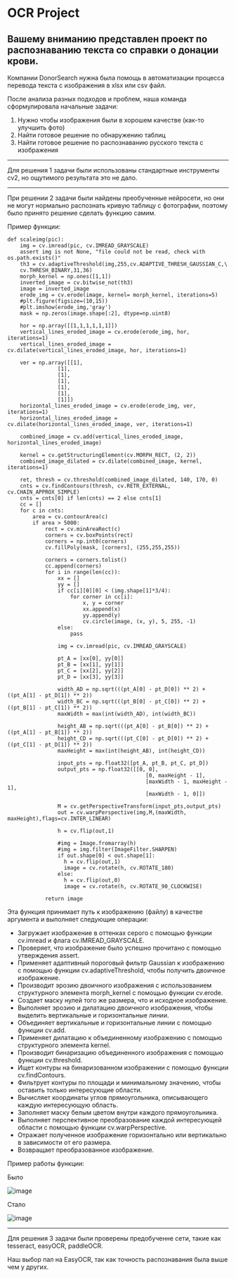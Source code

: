 # OCR Project

## Вашему вниманию представлен проект по распознаванию текста со справки о донации крови.

Компании DonorSearch нужна была помощь в автоматизации процесса перевода текста с изображения в xlsx или csv файл.

После анализа разных подходов и проблем, наша команда сформулировала начальные задачи:
  1. Нужно чтобы изображения были в хорошем качестве (как-то улучшить фото)
  2. Найти готовое решение по обнаружению таблиц
  3. Найти готовое решение по распознаванию русского текста с изображения


________
Для решения 1 задачи были использованы стандартные инструменты cv2, но ощутимого результата это не дало.

_________
При решении 2 задачи были найдены преобученные нейросети, но они не могут нормально распознать кривую таблицу с фотографии, поэтому было принято решение сделать функцию самим.

Пример функции:

    def scaleimg(pic):
        img = cv.imread(pic, cv.IMREAD_GRAYSCALE)
        assert img is not None, "file could not be read, check with os.path.exists()"
        th3 = cv.adaptiveThreshold(img,255,cv.ADAPTIVE_THRESH_GAUSSIAN_C,\
        cv.THRESH_BINARY,31,36)
        morph_kernel = np.ones([1,1])
        inverted_image = cv.bitwise_not(th3)
        image = inverted_image
        erode_img = cv.erode(image, kernel= morph_kernel, iterations=5)
        #plt.figure(figsize=(10,15))
        #plt.imshow(erode_img,'gray')
        mask = np.zeros(image.shape[:2], dtype=np.uint8)
    
        hor = np.array([[1,1,1,1,1,1]])
        vertical_lines_eroded_image = cv.erode(erode_img, hor, iterations=1)
        vertical_lines_eroded_image = cv.dilate(vertical_lines_eroded_image, hor, iterations=1)
    
        ver = np.array([[1],
                    [1],
                    [1],
                    [1],
                    [1],
                    [1],
                    [1]])
        horizontal_lines_eroded_image = cv.erode(erode_img, ver, iterations=1)
        horizontal_lines_eroded_image = cv.dilate(horizontal_lines_eroded_image, ver, iterations=1)
    
        combined_image = cv.add(vertical_lines_eroded_image, horizontal_lines_eroded_image)
    
        kernel = cv.getStructuringElement(cv.MORPH_RECT, (2, 2))
        combined_image_dilated = cv.dilate(combined_image, kernel, iterations=1)
    
        ret, thresh = cv.threshold(combined_image_dilated, 140, 170, 0)
        cnts = cv.findContours(thresh, cv.RETR_EXTERNAL, cv.CHAIN_APPROX_SIMPLE)
        cnts = cnts[0] if len(cnts) == 2 else cnts[1]
        cc = []
        for c in cnts:
            area = cv.contourArea(c)
            if area > 5000:
                rect = cv.minAreaRect(c)
                corners = cv.boxPoints(rect)
                corners = np.int0(corners)
                cv.fillPoly(mask, [corners], (255,255,255))
    
                corners = corners.tolist()
                cc.append(corners)
                for i in range(len(cc)):
                    xx = []
                    yy = []
                    if cc[i][0][0] < (img.shape[1]*3/4):
                        for corner in cc[i]:
                            x, y = corner
                            xx.append(x)
                            yy.append(y)
                            cv.circle(image, (x, y), 5, 255, -1)
                    else:
                        pass
    
                    img = cv.imread(pic, cv.IMREAD_GRAYSCALE)
    
                    pt_A = [xx[0], yy[0]]
                    pt_B = [xx[1], yy[1]]
                    pt_C = [xx[2], yy[2]]
                    pt_D = [xx[3], yy[3]]
    
                    width_AD = np.sqrt(((pt_A[0] - pt_D[0]) ** 2) + ((pt_A[1] - pt_D[1]) ** 2))
                    width_BC = np.sqrt(((pt_B[0] - pt_C[0]) ** 2) + ((pt_B[1] - pt_C[1]) ** 2))
                    maxWidth = max(int(width_AD), int(width_BC))
    
                    height_AB = np.sqrt(((pt_A[0] - pt_B[0]) ** 2) + ((pt_A[1] - pt_B[1]) ** 2))
                    height_CD = np.sqrt(((pt_C[0] - pt_D[0]) ** 2) + ((pt_C[1] - pt_D[1]) ** 2))
                    maxHeight = max(int(height_AB), int(height_CD))
    
                    input_pts = np.float32([pt_A, pt_B, pt_C, pt_D])
                    output_pts = np.float32([[0, 0],
                                                [0, maxHeight - 1],
                                                [maxWidth - 1, maxHeight - 1],
                                                [maxWidth - 1, 0]])
    
                    M = cv.getPerspectiveTransform(input_pts,output_pts)
                    out = cv.warpPerspective(img,M,(maxWidth, maxHeight),flags=cv.INTER_LINEAR)
    
                    h = cv.flip(out,1)
    
                    #img = Image.fromarray(h)
                    #img = img.filter(ImageFilter.SHARPEN)
                    if out.shape[0] < out.shape[1]:
                      h = cv.flip(out,1)
                      image = cv.rotate(h, cv.ROTATE_180)
                    else:
                      h = cv.flip(out,0)
                      image = cv.rotate(h, cv.ROTATE_90_CLOCKWISE)
    
                return image

Эта функция принимает путь к изображению (файлу) в качестве аргумента и выполняет следующие операции:
- Загружает изображение в оттенках серого с помощью функции cv.imread и флага cv.IMREAD_GRAYSCALE.
- Проверяет, что изображение было успешно прочитано с помощью утверждения assert.
- Применяет адаптивный пороговый фильтр Gaussian к изображению с помощью функции cv.adaptiveThreshold, чтобы получить двоичное изображение.
- Производит эрозию двоичного изображения с использованием структурного элемента morph_kernel с помощью функции cv.erode.
- Создает маску нулей того же размера, что и исходное изображение.
- Выполняет эрозию и дилатацию двоичного изображения, чтобы выделить вертикальные и горизонтальные линии.
- Объединяет вертикальные и горизонтальные линии с помощью функции cv.add.
- Применяет дилатацию к объединенному изображению с помощью структурного элемента kernel.
- Производит бинаризацию объединенного изображения с помощью функции cv.threshold.
- Ищет контуры на бинаризованном изображении с помощью функции cv.findContours.
- Фильтрует контуры по площади и минимальному значению, чтобы оставить только интересующие области.
- Вычисляет координаты углов прямоугольника, описывающего каждую интересующую область.
- Заполняет маску белым цветом внутри каждого прямоугольника.
- Выполняет перспективное преобразование каждой интересующей области с помощью функции cv.warpPerspective.
- Отражает полученное изображение горизонтально или вертикально в зависимости от его размера.
- Возвращает преобразованное изображение.

Пример работы функции:

Было

![image](https://github.com/OCRchamomile/OCR/assets/126798126/909b9dba-ecd4-46f0-bc04-6c14dde25bfe)

Стало

![image](https://github.com/OCRchamomile/OCR/assets/126798126/97780bd8-1b98-407d-8457-08dcca577024)

_________

Для решения 3 задачи были проверены предобученне сети, такие как tesseract, easyOCR, paddleOCR.

Наш выбор пал на EasyOCR, так как точность распознавания была выше чем у других.
